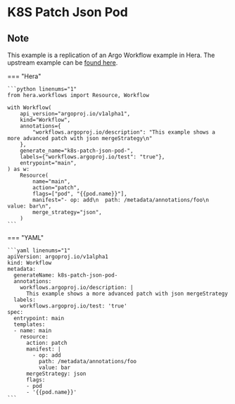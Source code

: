 # K8S Patch Json Pod

## Note

This example is a replication of an Argo Workflow example in Hera.
The upstream example can be [found here](https://github.com/argoproj/argo-workflows/blob/main/examples/k8s-patch-json-pod.yaml).




=== "Hera"

    ```python linenums="1"
    from hera.workflows import Resource, Workflow

    with Workflow(
        api_version="argoproj.io/v1alpha1",
        kind="Workflow",
        annotations={
            "workflows.argoproj.io/description": "This example shows a more advanced patch with json mergeStrategy\n"
        },
        generate_name="k8s-patch-json-pod-",
        labels={"workflows.argoproj.io/test": "true"},
        entrypoint="main",
    ) as w:
        Resource(
            name="main",
            action="patch",
            flags=["pod", "{{pod.name}}"],
            manifest="- op: add\n  path: /metadata/annotations/foo\n  value: bar\n",
            merge_strategy="json",
        )
    ```

=== "YAML"

    ```yaml linenums="1"
    apiVersion: argoproj.io/v1alpha1
    kind: Workflow
    metadata:
      generateName: k8s-patch-json-pod-
      annotations:
        workflows.argoproj.io/description: |
          This example shows a more advanced patch with json mergeStrategy
      labels:
        workflows.argoproj.io/test: 'true'
    spec:
      entrypoint: main
      templates:
      - name: main
        resource:
          action: patch
          manifest: |
            - op: add
              path: /metadata/annotations/foo
              value: bar
          mergeStrategy: json
          flags:
          - pod
          - '{{pod.name}}'
    ```

